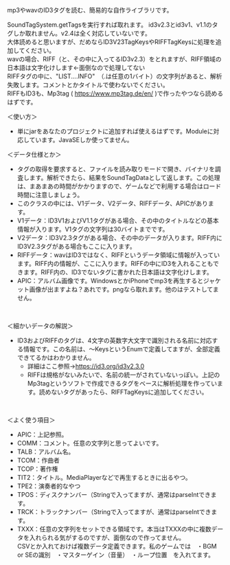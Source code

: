 mp3やwavのID3タグを読む、簡易的な自作ライブラリです。

SoundTagSystem.getTagsを実行すれば取れます。
id3v2.3とid3v1、v1.1のタグしか取れません。v2.4は全く対応していないです。
<br>
大体読めると思いますが、だめならID3V23TagKeysやRIFFTagKeysに処理を追加してください。
<br>
wavの場合、RIFF（と、その中に入ってるID3v2.3）をとれますが、RIFF領域の日本語は文字化けします←面倒なので処理してない<br>
RIFFタグの中に、"LIST....INFO"　（.は任意の1バイト）の文字列があると、解析失敗します。コメントとかタイトルで使わないでください。
<br>
RIFFもID3も、Mp3tag ( https://www.mp3tag.de/en/ )で作ったやつなら読めるはずです。
<br>

＜使い方＞
 - 単にjarをあなたのプロジェクトに追加すれば使えるはずです。Moduleに対応しています。JavaSEしか使ってません。

＜データ仕様とか＞
 - タグの取得を要求すると、ファイルを読み取りモードで開き、バイナリを調査します。解析できたら、結果をSoundTagDataとして返します。この処理は、まあまあの時間がかかりますので、ゲームなどで利用する場合はロード時間に注意しましょう。
 - このクラスの中には、V1データ、V2データ、RIFFデータ、APICがあります。
 - V1データ：ID3V1およびV1.1タグがある場合、その中のタイトルなどの基本情報が入ります。V1タグの文字列は30バイトまでです。
 - V2データ：ID3V2.3タグがある場合、その中のデータが入ります。RIFF内にID3V2.3タグがある場合もここに入ります。
 - RIFFデータ：wavはID3ではなく、RIFFというデータ領域に情報が入っています。RIFF内の情報が、ここに入ります。RIFFの中にID3を入れることもできます。RIFF内の、ID3でないタグに書かれた日本語は文字化けします。
 - APIC：アルバム画像です。WindowsとかiPhoneでmp3を再生するとジャケット画像が出ますよね？あれです。pngなら取れます。他のはテストしてません。
<br>

＜細かいデータの解説＞
 - ID3およびRIFFのタグは、4文字の英数字大文字で識別される名前に対応する情報です。この名前は、～KeysというEnumで定義してますが、全部定義できてるかはわかりません。
   - 詳細はここ参照→https://id3.org/id3v2.3.0
   - RIFFは規格がないみたいで、名前の統一がされていないっぽい。上記のMp3tagというソフトで作成できるタグをベースに解析処理を作っています。読めないタグがあったら、RIFFTagKeysに追加してください。
<br>
 
 ＜よく使う項目＞
  - APIC：上記参照。
  - COMM：コメント。任意の文字列と思ってよいです。
  - TALB：アルバム名。
  - TCOM：作曲者
  - TCOP：著作権
  - TIT2：タイトル。MediaPlayerなどで再生するときに出るやつ。
  - TPE2：演奏者的なやつ
  - TPOS：ディスクナンバー（Stringで入ってますが、通常はparseIntできます。
  - TRCK：トラックナンバー（Stringで入ってますが、通常はparseIntできます。
  - TXXX：任意の文字列をセットできる領域です。本当はTXXXの中に複数データを入れられる気がするのですが、面倒なので作ってません。<br>
    CSVとか入れておけば複数データ定義できます。私のゲームでは　・BGM or SEの識別　・マスターゲイン（音量）　・ループ位置　を入れてます。
